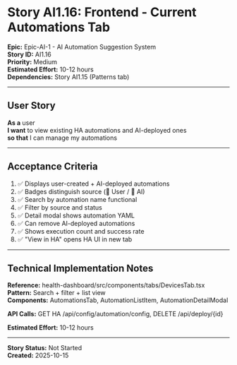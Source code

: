 # Story AI1.16: Frontend - Current Automations Tab

**Epic:** Epic-AI-1 - AI Automation Suggestion System  
**Story ID:** AI1.16  
**Priority:** Medium  
**Estimated Effort:** 10-12 hours  
**Dependencies:** Story AI1.15 (Patterns tab)

---

## User Story

**As a** user  
**I want** to view existing HA automations and AI-deployed ones  
**so that** I can manage my automations

---

## Acceptance Criteria

1. ✅ Displays user-created + AI-deployed automations
2. ✅ Badges distinguish source (👤 User / 🤖 AI)
3. ✅ Search by automation name functional
4. ✅ Filter by source and status
5. ✅ Detail modal shows automation YAML
6. ✅ Can remove AI-deployed automations
7. ✅ Shows execution count and success rate
8. ✅ "View in HA" opens HA UI in new tab

---

## Technical Implementation Notes

**Reference:** health-dashboard/src/components/tabs/DevicesTab.tsx  
**Pattern:** Search + filter + list view  
**Components:** AutomationsTab, AutomationListItem, AutomationDetailModal

**API Calls:** GET HA /api/config/automation/config, DELETE /api/deploy/{id}

**Estimated Effort:** 10-12 hours

---

**Story Status:** Not Started  
**Created:** 2025-10-15

